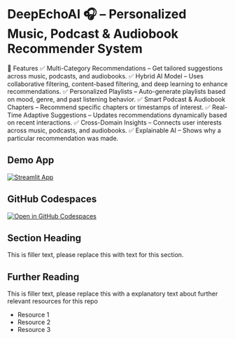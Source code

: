 # DeepEchoAI 🎧 – Personalized Music, Podcast & Audiobook Recommender System

🔹 Features
✅ Multi-Category Recommendations – Get tailored suggestions across music, podcasts, and audiobooks.
✅ Hybrid AI Model – Uses collaborative filtering, content-based filtering, and deep learning to enhance recommendations.
✅ Personalized Playlists – Auto-generate playlists based on mood, genre, and past listening behavior.
✅ Smart Podcast & Audiobook Chapters – Recommend specific chapters or timestamps of interest.
✅ Real-Time Adaptive Suggestions – Updates recommendations dynamically based on recent interactions.
✅ Cross-Domain Insights – Connects user interests across music, podcasts, and audiobooks.
✅ Explainable AI – Shows why a particular recommendation was made.

## Demo App

[![Streamlit App](https://static.streamlit.io/badges/streamlit_badge_black_white.svg)](https://DeepEchoAI.streamlit.app/)

## GitHub Codespaces

[![Open in GitHub Codespaces](https://github.com/codespaces/badge.svg)](https://codespaces.new/streamlit/app-starter-kit?quickstart=1)

## Section Heading

This is filler text, please replace this with text for this section.

## Further Reading

This is filler text, please replace this with a explanatory text about further relevant resources for this repo
- Resource 1
- Resource 2
- Resource 3
